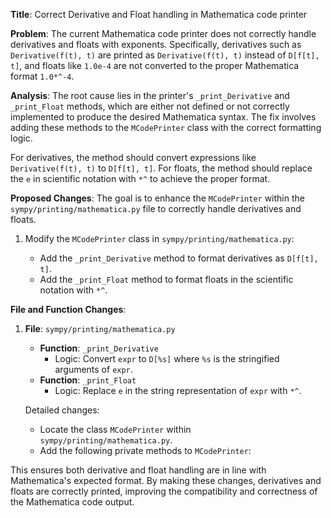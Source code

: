 **Title**: Correct Derivative and Float handling in Mathematica code printer

**Problem**: 
The current Mathematica code printer does not correctly handle derivatives and floats with exponents. Specifically, derivatives such as `Derivative(f(t), t)` are printed as `Derivative(f(t), t)` instead of `D[f[t], t]`, and floats like `1.0e-4` are not converted to the proper Mathematica format `1.0*^-4`.

**Analysis**:
The root cause lies in the printer's `_print_Derivative` and `_print_Float` methods, which are either not defined or not correctly implemented to produce the desired Mathematica syntax. The fix involves adding these methods to the `MCodePrinter` class with the correct formatting logic.

For derivatives, the method should convert expressions like `Derivative(f(t), t)` to `D[f[t], t]`. For floats, the method should replace the `e` in scientific notation with `*^` to achieve the proper format.

**Proposed Changes**:
The goal is to enhance the `MCodePrinter` within the `sympy/printing/mathematica.py` file to correctly handle derivatives and floats.

1. Modify the `MCodePrinter` class in `sympy/printing/mathematica.py`:

    * Add the `_print_Derivative` method to format derivatives as `D[f[t], t]`.
    * Add the `_print_Float` method to format floats in the scientific notation with `*^`.

**File and Function Changes**:
1. **File**: `sympy/printing/mathematica.py`
    * **Function**: `_print_Derivative`
      - Logic: Convert `expr` to `D[%s]` where `%s` is the stringified arguments of `expr`.
    * **Function**: `_print_Float`
      - Logic: Replace `e` in the string representation of `expr` with `*^`.

    Detailed changes:
    - Locate the class `MCodePrinter` within `sympy/printing/mathematica.py`.
    - Add the following private methods to `MCodePrinter`:

      

This ensures both derivative and float handling are in line with Mathematica's expected format. By making these changes, derivatives and floats are correctly printed, improving the compatibility and correctness of the Mathematica code output.
